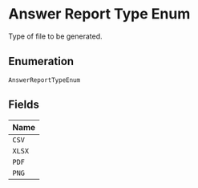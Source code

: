 
# Answer Report Type Enum

Type of file to be generated.

## Enumeration

`AnswerReportTypeEnum`

## Fields

| Name |
|  --- |
| `CSV` |
| `XLSX` |
| `PDF` |
| `PNG` |

